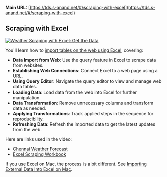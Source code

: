**Main URL:** [https://tds.s-anand.net/#/scraping-with-excel](https://tds.s-anand.net/#/scraping-with-excel)

## Scraping with Excel

[![Weather Scraping with Excel: Get the Data](https://i.ytimg.com/vi_webp/OCl6UdpmzRQ/sddefault.webp)](https://youtu.be/OCl6UdpmzRQ)

You'll learn how to [import tables on the web using Excel](https://support.microsoft.com/en-au/office/import-data-from-the-web-b13eed81-33fe-410d-9247-1747269c28e4), covering:

- **Data Import from Web**: Use the query feature in Excel to scrape data from websites.
- **Establishing Web Connections**: Connect Excel to a web page using a URL.
- **Using Query Editor**: Navigate the query editor to view and manage web data tables.
- **Loading Data**: Load data from the web into Excel for further manipulation.
- **Data Transformation**: Remove unnecessary columns and transform data as needed.
- **Applying Transformations**: Track applied steps in the sequence for reproducibility.
- **Refreshing Data**: Refresh the imported data to get the latest updates from the web.

Here are links used in the video:

- [Chennai Weather Forecast](https://www.timeanddate.com/weather/india/chennai/ext)
- [Excel Scraping Workbook](https://docs.google.com/spreadsheets/d/1a12ApZMD6CTiKRyO4RuauOO8IdYgACRL/view)

If you use Excel on Mac, the process is a bit different. See [Importing External Data Into Excel on Mac](https://youtu.be/PuqVoVNWF20).
